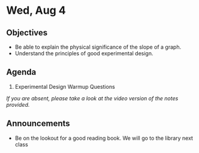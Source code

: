 Wed, Aug 4
=====================

Objectives
------------
- Be able to explain the physical significance of the slope of a graph.
- Understand the principles of good experimental design.

Agenda  
---------  

1. Experimental Design Warmup Questions

*If you are absent, please take a look at the video version of the notes provided.*


Announcements
-------------  
- Be on the lookout for a good reading book.  We will go to the library next class


<!--stackedit_data:
eyJoaXN0b3J5IjpbLTc2MDIzNTQ0MSw5MTM5ODc5NjYsMTUyOT
k0NjA1OCwxNjkyMjQ4NzUxLDQzNTI2MjUwMiwyNjY0MDg4MjIs
MTc5NTA5NDg4NywtMTgxODY2MjI3MSwtMTA2NTMzMzUyMCwtNz
IwMjAxMDQ0LDg4NDczMjQwLDM1MjMwMjA5NCw0MzU1MjExNDYs
MTQzMzA2NzA2OSwtMTQ1MTQxNjIxMCwtNjI3Mzg4OTgxLC0xNT
A5OTI4MTU2LDYxMDk5NDg3LDE1NDg0NDY4NDcsMTk2OTI1ODEw
XX0=
-->
